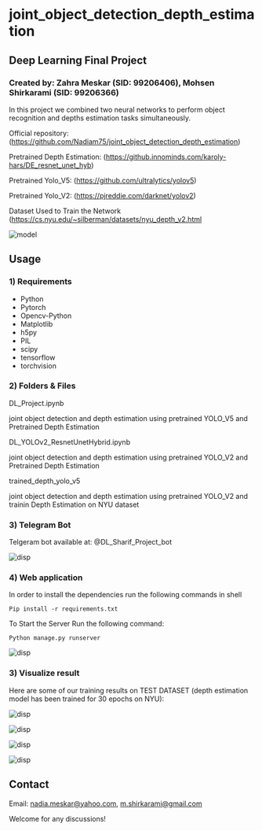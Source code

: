 # joint_object_detection_depth_estimation
## Deep Learning Final Project 
### Created by: Zahra Meskar (SID: 99206406), Mohsen Shirkarami (SID: 99206366)

In this project we combined two neural networks to perform object recognition and depths estimation tasks simultaneously.

Official repository:            (https://github.com/Nadiam75/joint_object_detection_depth_estimation)

Pretrained Depth Estimation:    (https://github.innominds.com/karoly-hars/DE_resnet_unet_hyb)

Pretrained Yolo_V5:             (https://github.com/ultralytics/yolov5)

Pretrained Yolo_V2:             (https://pjreddie.com/darknet/yolov2)

Dataset Used to Train the Network (https://cs.nyu.edu/~silberman/datasets/nyu_depth_v2.html


![model](pictures/indoor.png)

## Usage

### 1) Requirements

- Python
- Pytorch
- Opencv-Python
- Matplotlib
- h5py
- PIL
- scipy
- tensorflow
- torchvision



### 2) Folders & Files



  DL_Project.ipynb      
  
  joint object detection and depth estimation using pretrained YOLO_V5 and Pretrained Depth Estimation 
  
  DL_YOLOv2_ResnetUnetHybrid.ipynb     
  
  joint object detection and depth estimation using pretrained YOLO_V2  and Pretrained Depth Estimation
  
  trained_depth_yolo_v5        
  
  joint object detection and depth estimation using pretrained YOLO_V2  and trainin Depth Estimation on NYU dataset
  
  

### 3) Telegram Bot

Telgeram bot available at: @DL_Sharif_Project_bot

![disp](pictures/7.jpg)

### 4) Web application

In order to install the dependencies run the following commands in shell

``` shell
Pip install -r requirements.txt
```


To Start the Server Run the following command:
``` shell
Python manage.py runserver
```
![disp](pictures/6.jpg)

### 3) Visualize result



Here are some of our training results on TEST DATASET (depth estimation model has been trained for 30 epochs on NYU):

<!-- // ![disp](pictures/indoor.png)
 -->

![disp](pictures/1.jpg)

<!-- ![disp](pictures/2.jpg)
 -->
![disp](pictures/3.jpg)

![disp](pictures/4.jpg)

![disp](pictures/5.jpg)




## Contact

Email: nadia.meskar@yahoo.com, m.shirkarami@gmail.com

Welcome for any discussions! 

